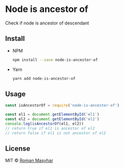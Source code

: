# Node is ancestor of
Check if node is ancestor of descendant

## Install

* NPM
  ```bash
  npm install --save node-is-ancestor-of
  ```
* Yarn
  ```bash
  yarn add node-is-ancestor-of
  ```

## Usage

```javascript
const isAncestorOf = require('node-is-ancestor-of')

const el1 = document.getElementById('el1')
const el2 = document.getElementById('el2')
console.log(isAncestorOf(el1, el2))
// return true if el1 is ancestor of el2
// return false if el1 is not ancestor of el2
```

## License
MIT © [Roman Masyhar](https://github.com/rohmanhm)